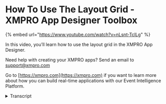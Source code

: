 # How To Use The Layout Grid - XMPRO App Designer Toolbox
{% embed url="https://www.youtube.com/watch?v=nLsnt-TclLg" %}

In this video, you’ll learn how to use the layout grid in the XMPRO App Designer.

Need help with creating your XMPRO apps? Send an email to support@xmpro.com

Go to [https://xmpro.com](https://xmpro.com) if you want to learn more about how you can build real-time applications with our Event Intelligence Platform.
<details>
<summary>Transcript</summary>the layout grid allows you to subdivide

an area of your application into aligned

sections it can be used to provide

structure to the entire page or is the

table to organize similar information

into a presentable format to begin

locate the layout grid in the blocks tab

and drag it onto the page this will

create a 3x3 grid filling the available

space I'm going to add a gray box to

each of these cells just to make

visualizing them a little bit easier to

add columns select any cell and click

the plus button in a blue control bar

this will insert a column to the right

of the selected cell to delete columns

select any cell in that column and click

the trashcan button or press Delete on

your keyboard adding and removing rows

is very similar except the entire row

must be selected via the page layers tab

rather than individual cell if you don't

have the page layers tab open you can

select the cell and click the up button

to select the parent row any addition or

deletion of rows and columns will be

applied to the grid as a whole if an

unequal number of cells in each row or

column is desired the stacked layout

blocks can be nested in each other to

achieve this effect which is explained

in another video the rows and cells of a

layout grid can also accept styles which

are also explained in further detail in

another video there you have full

control over the applied styles it is

easy to unintentionally break the grid

by applying conflicting styles therefore

I recommend sticking to the dimensions

and typography sections unless you're

feeling adventurous the most notable

style it could be applied is the height

and width of each row and column while

most cells will update their row and

column with height and width values

different values in the same column or

row will override one another I

recommend using the cells in the top row

to set the width and applying the height

to the rows themselves otherwise you may

find yourself needing to hunt through

each individual cell looking for the one

you wish to edit

also note that cells can be arranged

within their own row but cannot be moved

outside it moving a cell with applied

styles to a column may change the

appearance of the grid so be certain you

know what you are moving

Rose can also be rearranged but not

taken outside of the grid

this has been a demonstration of the

layout grid an app designer thank you

for watching
</details>